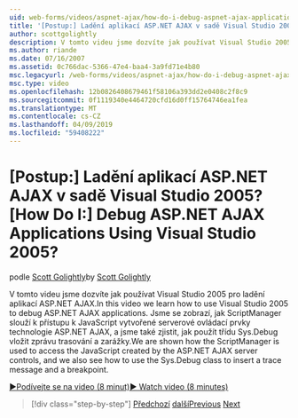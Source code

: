 ```yaml
---
uid: web-forms/videos/aspnet-ajax/how-do-i-debug-aspnet-ajax-applications-using-visual-studio-2005
title: '[Postup:] Ladění aplikací ASP.NET AJAX v sadě Visual Studio 2005? | Dokumenty Microsoft'
author: scottgolightly
description: V tomto videu jsme dozvíte jak používat Visual Studio 2005 pro ladění aplikací ASP.NET AJAX. Můžeme se zobrazí, jak ScriptManager slouží k přístupu k JavaScript...
ms.author: riande
ms.date: 07/16/2007
ms.assetid: 0c766dac-5366-47e4-baa4-3a9fd71e4b80
msc.legacyurl: /web-forms/videos/aspnet-ajax/how-do-i-debug-aspnet-ajax-applications-using-visual-studio-2005
msc.type: video
ms.openlocfilehash: 12b0826408679461f58106a393dd2e0408c2f8c9
ms.sourcegitcommit: 0f1119340e4464720cfd16d0ff15764746ea1fea
ms.translationtype: MT
ms.contentlocale: cs-CZ
ms.lasthandoff: 04/09/2019
ms.locfileid: "59408222"
---
```

# <a name="how-do-i-debug-aspnet-ajax-applications-using-visual-studio-2005"></a><span data-ttu-id="18ef8-105">[Postup:] Ladění aplikací ASP.NET AJAX v sadě Visual Studio 2005?</span><span class="sxs-lookup"><span data-stu-id="18ef8-105">[How Do I:] Debug ASP.NET AJAX Applications Using Visual Studio 2005?</span></span>

<span data-ttu-id="18ef8-106">podle [Scott Golightly](https://github.com/scottgolightly)</span><span class="sxs-lookup"><span data-stu-id="18ef8-106">by [Scott Golightly](https://github.com/scottgolightly)</span></span>

<span data-ttu-id="18ef8-107">V tomto videu jsme dozvíte jak používat Visual Studio 2005 pro ladění aplikací ASP.NET AJAX.</span><span class="sxs-lookup"><span data-stu-id="18ef8-107">In this video we learn how to use Visual Studio 2005 to debug ASP.NET AJAX applications.</span></span> <span data-ttu-id="18ef8-108">Jsme se zobrazí, jak ScriptManager slouží k přístupu k JavaScript vytvořené serverové ovládací prvky technologie ASP.NET AJAX, a jsme také zjistit, jak použít třídu Sys.Debug vložit zprávu trasování a zarážky.</span><span class="sxs-lookup"><span data-stu-id="18ef8-108">We are shown how the ScriptManager is used to access the JavaScript created by the ASP.NET AJAX server controls, and we also see how to use the Sys.Debug class to insert a trace message and a breakpoint.</span></span>

[<span data-ttu-id="18ef8-109">&#9654;Podívejte se na video (8 minut)</span><span class="sxs-lookup"><span data-stu-id="18ef8-109">&#9654; Watch video (8 minutes)</span></span>](https://channel9.msdn.com/Blogs/ASP-NET-Site-Videos/how-do-i-debug-aspnet-ajax-applications-using-visual-studio-2005)

> [!div class="step-by-step"]
> <span data-ttu-id="18ef8-110">[Předchozí](how-do-i-use-the-aspnet-ajax-profile-services.md)
> [další](how-do-i-build-a-custom-aspnet-ajax-server-control.md)</span><span class="sxs-lookup"><span data-stu-id="18ef8-110">[Previous](how-do-i-use-the-aspnet-ajax-profile-services.md)
[Next](how-do-i-build-a-custom-aspnet-ajax-server-control.md)</span></span>
